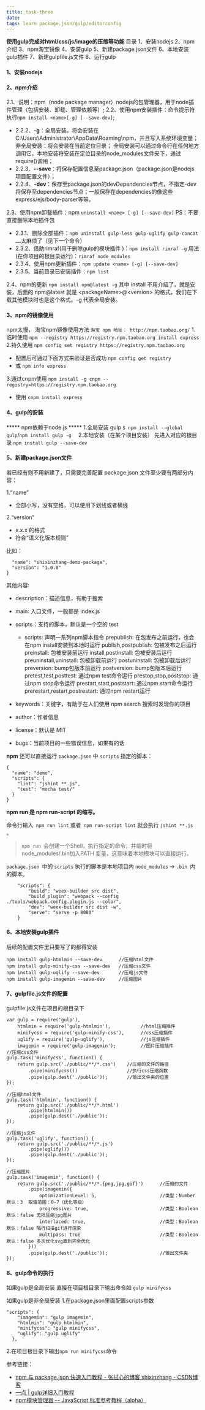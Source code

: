 ```yaml
---
title: task-three
date: 
tags: learn package.json/gulp/editorconfig
---
```

  **使用gulp完成对html/css/js/image的压缩等功能**
目录
1、安装nodejs
2、npm介绍
3、npm淘宝镜像
4、安装gulp
5、新建package.json文件
6、本地安装gulp插件
7、新建gulpfile.js文件
8、运行gulp

#### 1、安装nodejs
#### 2、npm介绍
2.1、说明：npm（node package manager）nodejs的包管理器，用于node插件管理（包括安装、卸载、管理依赖等）;
2.2、使用npm安装插件：命令提示符执行`npm install <name>[-g] [--save-dev]`;
* 2.2.2、**-g**：全局安装。将会安装在C:\Users\Administrator\AppData\Roaming\npm，并且写入系统环境变量；  非全局安装：将会安装在当前定位目录；  全局安装可以通过命令行在任何地方调用它，本地安装将安装在定位目录的node_modules文件夹下，通过require()调用；
* 2.2.3、**--save**：将保存配置信息至package.json（package.json是nodejs项目配置文件）；
* 2.2.4、**-dev**：保存至package.json的devDependencies节点，不指定-dev将保存至dependencies节点；一般保存在dependencies的像这些express/ejs/body-parser等等。

2.3、使用npm卸载插件：npm `uninstall <name> [-g] [--save-dev]`  PS：不要直接删除本地插件包
* 2.3.1、删除全部插件：`npm uninstall gulp-less gulp-uglify gulp-concat ……`太麻烦了（见下一个命令）
* 2.3.2、借助rimraf(用于删除gulp的模块插件 )：`npm install rimraf -g` 
用法(在你项目的根目录运行)：`rimraf node_modules`
* 2.3.4、使用npm更新插件：`npm update <name> [-g] [--save-dev]`
* 2.3.5、当前目录已安装插件：`npm list`

2.4、npm的更新
`npm install npm@latest -g`
其中 install 不用介绍了，就是安装，后面的 npm@latest 就是 \<packageName\>@\<version\> 的格式，我们在下载其他模块时也是这个格式。-g 代表全局安装。
#### 3、npm的镜像使用
npm太慢， 淘宝npm镜像使用方法
`淘宝 npm 地址： http://npm.taobao.org/`
1.临时使用
`npm --registry https://registry.npm.taobao.org install express`
2.持久使用
`npm config set registry https://registry.npm.taobao.org`
* 配置后可通过下面方式来验证是否成功 
`npm config get registry`
* 或 
`npm info express`

3.通过cnpm使用
`npm install -g cnpm --registry=https://registry.npm.taobao.org`
* 使用 
`cnpm install express`

#### 4、gulp的安装
***** npm依赖于node.js *****
1.全局安装 gulp
`$ npm install --global gulp`/`npm install gulp -g  ` 
2.本地安装（在某个项目安装）
先进入对应的根目录
`npm install gulp --save-dev `

#### 5、新建package.json文件

若已经有则不用新建了，只需要完善配置
package.json 文件至少要有两部分内容：


1.“name” 
* 全部小写，没有空格，可以使用下划线或者横线

2.“version” 
* x.x.x 的格式
* 符合“语义化版本规则”



比如：
```{
  "name": "shixinzhang-demo-package",
  "version": "1.0.0"
}
```

其他内容:
* description：描述信息，有助于搜索
* main: 入口文件，一般都是 index.js
* scripts：支持的脚本，默认是一个空的 test

    * scripts: 声明一系列npm脚本指令
    prepublish: 在包发布之前运行，也会在npm install安装到本地时运行
    publish,postpublish: 包被发布之后运行
    preinstall: 包被安装前运行
    install,postinstall: 包被安装后运行
    preuninstall,uninstall: 包被卸载前运行
    postuninstall: 包被卸载后运行
    preversion: bump包版本前运行
    postversion: bump包版本后运行
    pretest,test,posttest: 通过npm test命令运行
    prestop,stop,poststop: 通过npm stop命令运行
    prestart,start,poststart: 通过npm start命令运行
    prerestart,restart,postrestart: 通过npm restart运行

* keywords：关键字，有助于在人们使用 npm search 搜索时发现你的项目
* author：作者信息
* license：默认是 MIT
* bugs：当前项目的一些错误信息，如果有的话

**npm** 还可以直接运行 `package.json` 中 `scripts` 指定的脚本：
```
{
  "name": "demo",
  "scripts": {
    "lint": "jshint **.js",
    "test": "mocha test/"
  }
}
```
**npm run 是 npm run-script 的缩写。**

命令行输入` npm run lint` 或者` npm run-script lint` 就会执行 `jshint **.js `。


>`npm run `会创建一个Shell，执行指定的命令，并临时将node_modules/.bin加入PATH 变量，这意味着本地模块可以直接运行。


`package.json `中的 `scripts` 执行的脚本是本地项目内 `node_modules` -> `.bin `内的脚本。
```
    "scripts": {
        "build": "weex-builder src dist",
        "build_plugin": "webpack --config ./tools/webpack.config.plugin.js --color",
        "dev": "weex-builder src dist -w",
        "serve": "serve -p 8080"
    }
```


#### 6、本地安装gulp插件
后续的配置文件里只要写了的都得安装
```
npm install gulp-htmlmin --save-dev      //压缩html文件
npm install gulp-minify-css --save-dev   //压缩css文件
npm install gulp-uglify --save-dev       //压缩js文件
npm install gulp-imagemin --save-dev     //压缩图片
```

#### 7、gulpfile.js文件的配置
gulpfile.js文件在项目的根目录下
```
var gulp = require('gulp'),
    htmlmin = require('gulp-htmlmin'),           //html压缩插件
    minifycss = require('gulp-minify-css'),      //css压缩插件
    uglify = require('gulp-uglify'),             //js压缩插件
    imagemin = require('gulp-imagemin');         //图片压缩插件
//压缩css文件
gulp.task('minifycss', function() {
    return gulp.src('./public/**/*.css')    //压缩的文件的路径
        .pipe(minifycss())                  //执行css压缩函数 
        .pipe(gulp.dest('./public'));       //输出文件夹的位置  
});

//压缩html文件
gulp.task('htmlmin', function() {
    return gulp.src('./public/**/*.html')    
        .pipe(htmlmin())                     
        .pipe(gulp.dest('./public'));        
});

//压缩js文件
gulp.task('uglify', function() {
    return gulp.src('./public/**/*.js')       
        .pipe(uglify())                       
        .pipe(gulp.dest('./public'));         
});

//压缩图片
gulp.task('imagemin', function() {
    return gulp.src('./public/**/*.{png,jpg,gif}')      //压缩的文件
        .pipe(imagemin({
            optimizationLevel: 5,                       //类型：Number  默认：3  取值范围：0-7（优化等级）
            progressive: true,                          //类型：Boolean 默认：false 无损压缩jpg图片
            interlaced: true,                           //类型：Boolean 默认：false 隔行扫描gif进行渲染
            multipass: true                             //类型：Boolean 默认：false 多次优化svg直到完全优化
        }))                   
        .pipe(gulp.dest('./public'));                   //输出文件夹
});
```
#### 8、gulp命令的执行
如果gulp是全局安装
直接在项目根目录下输出命令如 `gulp minifycss`
                          
如果gulp是非全局安装
1.在package.json里面配置scripts参数
```
"scripts": {
    "imagemin": "gulp imagemin",
    "htmlmin": "gulp htmlmin",
    "minifycss": "gulp minifycss",
    "uglify": "gulp uglify"
  },
```
2.在项目根目录下输出`npm run minifycss`命令

参考链接：
* [npm 与 package.json 快速入门教程 - 张拭心的博客 shixinzhang - CSDN博客](https://blog.csdn.net/u011240877/article/details/76582670#packagejson-的内容)
* [一点 | gulp详细入门教程](http://www.ydcss.com/archives/18)
* [npm模块管理器 -- JavaScript 标准参考教程（alpha）](http://javascript.ruanyifeng.com/nodejs/npm.html#toc6)
